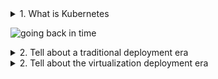 <details>
<summary>1. What is Kubernetes</summary> 

#
Kubernetes is a portable, extensible, open-source platform for managing containerized workloads that facilitates both declarative configuration and automation. Kubernetes has a large, rapidly growing ecosystem. Additionally, Kubernetes offers highly available services, support, and tools.
</details>

![going back in time](https://kubernetes.io/images/docs/Container_Evolution.svg)

<details>
<summary>2. Tell about a traditional deployment era</summary> 

#
Early on, applications were deployed directly on physical servers, also known as bare metal. At that time, there was no way to define clear resource boundaries between applications running on the same server. This led to resource allocation issues, where one application could consume most of the resources, causing performance problems for others. As a result, the only solution at the time was to allocate each application a separate server. However, this approach had two major drawbacks. Firstly, it wasn't scalable because resources were underutilized. Secondly, maintaining many physical servers was extremely expensive for organizations.
</details>

<details>
<summary>2. Tell about the virtualization deployment era</summary> 

#
Virtualization emerged to address the limitations of the traditional deployment approach. It allows running multiple applications on the same physical server, each in its own isolated environment. This isolation reduces security risks by preventing information from one application in a VM from reaching another application in a different VM on the same server. Virtualization also improves scalability. VMs can be easily added or removed based on resource needs, making it more efficient to utilize hardware resources. This translates to cost savings as you don't need to maintain as many physical servers. In essence, virtualization allows you to present a pool of physical resources as a cluster of manageable VMs.
</details>
